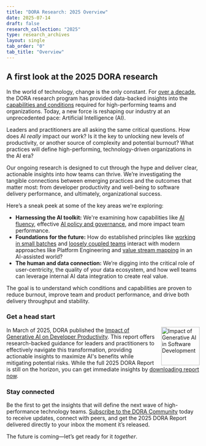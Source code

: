 ```yaml
---
title: "DORA Research: 2025 Overview"
date: 2025-07-14
draft: false
research_collection: "2025"
type: research_archives
layout: single
tab_order: "0"
tab_title: "Overview"
---
```


## A first look at the 2025 DORA research

In the world of technology, change is the only constant. For [over a decade](/decade/), the DORA research program has provided data-backed insights into the [capabilities and conditions](/research/?view=detail) required for high-performing teams and organizations. Today, a new force is reshaping our industry at an unprecedented pace: Artificial Intelligence (AI).

Leaders and practitioners are all asking the same critical questions. How does AI *really* impact our work? Is it the key to unlocking new levels of productivity, or another source of complexity and potential burnout? What practices will define high-performing, technology-driven organizations in the AI era?

Our ongoing research is designed to cut through the hype and deliver clear, actionable insights into how teams can thrive. We’re investigating the tangible connections between emerging practices and the outcomes that matter most: from developer productivity and well-being to software delivery performance, and ultimately, organizational success.

Here’s a sneak peek at some of the key areas we're exploring:

* **Harnessing the AI toolkit:** We're examining how capabilities like [AI fluency](https://www.anthropic.com/ai-fluency/overview), effective [AI policy and governance](/research/ai/trust-in-ai/#five-strategies-for-fostering-developers-trust-in-gen-ai), and more impact team performance.
* **Foundations for the future:** How do established principles like [working in small batches](/capabilities/working-in-small-batches/) and [loosely coupled teams](/capabilities/loosely-coupled-teams/) interact with modern approaches like Platform Engineering and [value stream mapping](/guides/value-stream-management/) in an AI-assisted world?
* **The human and data connection:** We’re digging into the critical role of user-centricity, the quality of your data ecosystem, and how well teams can leverage internal AI data integration to create real value.

The goal is to understand which conditions and capabilities are proven to reduce burnout, improve team and product performance, and drive both delivery throughput and stability.

### Get a head start
<a href="/research/ai/gen-ai-report"><img src="/research/ai/gen-ai-report/dora-impact-of-generative-ai-in-software-development-report.png" width="100em" style="float:right; margin-left: 1rem;" alt="Impact of Generative AI in Software Development"></a>
In March of 2025, DORA published the [Impact of Generative AI on Developer Productivity](/research/ai/gen-ai-report). This report offers research-backed guidance for leaders and practitioners to effectively navigate this transformation, providing actionable insights to maximize AI's benefits while mitigating potential risks. While the full 2025 DORA Report is still on the horizon, you can get immediate insights by [downloading report now](/research/ai/gen-ai-report).

### Stay connected
Be the first to get the insights that will define the next wave of high-performance technology teams. [Subscribe to the DORA Community](https://dora.community/) today to receive updates, connect with peers, and get the 2025 DORA Report delivered directly to your inbox the moment it’s released.

The future is coming—let’s get ready for it *together*.
